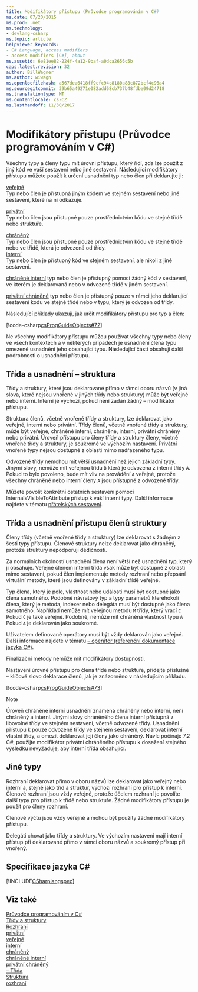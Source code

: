 ```yaml
---
title: Modifikátory přístupu (Průvodce programováním v C#)
ms.date: 07/20/2015
ms.prod: .net
ms.technology:
- devlang-csharp
ms.topic: article
helpviewer_keywords:
- C# Language, access modifiers
- access modifiers [C#], about
ms.assetid: 6e81ee82-224f-4a12-9baf-a0dca2656c5b
caps.latest.revision: 32
author: BillWagner
ms.author: wiwagn
ms.openlocfilehash: a567dea6418ff9cfc94c8180a88c872bcf4c96a4
ms.sourcegitcommit: 39b65a49271e082add68cb737b48fdbe09d24718
ms.translationtype: MT
ms.contentlocale: cs-CZ
ms.lasthandoff: 11/30/2017
---
```

# <a name="access-modifiers-c-programming-guide"></a>Modifikátory přístupu (Průvodce programováním v C#)
Všechny typy a členy typu mít úrovni přístupu, který řídí, zda lze použít z jiný kód ve vaší sestavení nebo jiné sestavení. Následující modifikátory přístupu můžete použít k určení usnadnění typ nebo člen při deklarujte ji:  
  
 [veřejné](../../../csharp/language-reference/keywords/public.md)  
 Typ nebo člen je přístupná jiným kódem ve stejném sestavení nebo jiné sestavení, které na ni odkazuje. 
  
 [privátní](../../../csharp/language-reference/keywords/private.md)  
 Typ nebo člen jsou přístupné pouze prostřednictvím kódu ve stejné třídě nebo struktuře.  
  
 [chráněný](../../../csharp/language-reference/keywords/protected.md)  
 Typ nebo člen jsou přístupné pouze prostřednictvím kódu ve stejné třídě nebo ve třídě, která je odvozená od třídy.  
 [interní](../../../csharp/language-reference/keywords/internal.md)  
 Typ nebo člen je přístupný kód ve stejném sestavení, ale nikoli z jiné sestavení.  
  
 [chráněné interní](../../../csharp/language-reference/keywords/protected-internal.md) typ nebo člen je přístupný pomocí žádný kód v sestavení, ve kterém je deklarovaná nebo v odvozené třídě v jiném sestavení. 

 [privátní chráněné](../../../csharp/language-reference/keywords/private-protected.md) typ nebo člen je přístupný pouze v rámci jeho deklarující sestavení kódu ve stejné třídě nebo v typu, který je odvozen od třídy.
  
 Následující příklady ukazují, jak určit modifikátory přístupu pro typ a člen:  
  
 [!code-csharp[csProgGuideObjects#72](../../../csharp/programming-guide/classes-and-structs/codesnippet/CSharp/access-modifiers_1.cs)]  
  
 Ne všechny modifikátory přístupu můžou používat všechny typy nebo členy ve všech kontextech a v některých případech je usnadnění člena typu omezené usnadnění jeho obsahující typu. Následující části obsahují další podrobnosti o usnadnění přístupu.  
  
## <a name="class-and-struct-accessibility"></a>Třída a usnadnění – struktura  
 Třídy a struktury, které jsou deklarované přímo v rámci oboru názvů (v jiná slova, které nejsou vnořené v jiných třídy nebo struktury) může být veřejné nebo interní. Interní je výchozí, pokud není zadán žádný – modifikátor přístupu.  
  
 Struktura členů, včetně vnořené třídy a struktury, lze deklarovat jako veřejné, interní nebo privátní. Třídy členů, včetně vnořené třídy a struktury, může být veřejné, chráněné interní, chráněné, interní, privátní chráněný nebo privátní. Úroveň přístupu pro členy třídy a struktury členy, včetně vnořené třídy a struktury, je soukromé ve výchozím nastavení. Privátní vnořené typy nejsou dostupné z oblasti mimo nadřazeného typu.  
  
 Odvozené třídy nemohou mít větší usnadnění než jejich základní typy. Jinými slovy, nemůže mít veřejnou třídu `B` která je odvozena z interní třídy `A`. Pokud to bylo povoleno, bude mít vliv na provádění `A` veřejné, protože všechny chráněné nebo interní členy `A` jsou přístupné z odvozené třídy.  
  
 Můžete povolit konkrétní ostatních sestavení pomocí InternalsVisibleToAttribute přístup k vaší interní typy. Další informace najdete v tématu [přátelských sestavení](http://msdn.microsoft.com/library/df0c70ea-2c2a-4bdc-9526-df951ad2d055).  
  
## <a name="class-and-struct-member-accessibility"></a>Třída a usnadnění přístupu členů struktury  
 Členy třídy (včetně vnořené třídy a struktury) lze deklarovat s žádným z šesti typy přístupu. Členové struktury nelze deklarovat jako chráněný, protože struktury nepodporují dědičnosti.  
  
 Za normálních okolností usnadnění člena není větší než usnadnění typ, který ji obsahuje. Veřejné členem interní třída však může být dostupné z oblasti mimo sestavení, pokud člen implementuje metody rozhraní nebo přepsání virtuální metody, které jsou definovány v základní třídě veřejné.  
  
 Typ člena, který je pole, vlastnost nebo události musí být dostupné jako člena samotného. Podobně návratový typ a typy parametrů kteréhokoli člena, který je metoda, indexer nebo delegáta musí být dostupné jako člena samotného. Například nemůže mít veřejnou metodu `M` třídy, který vrací `C` Pokud `C` je také veřejné. Podobně, nemůže mít chráněná vlastnost typu `A` Pokud `A` je deklarován jako soukromé.  
  
 Uživatelem definované operátory musí být vždy deklarován jako veřejné. Další informace najdete v tématu [– operátor (referenční dokumentace jazyka C#)](../../../csharp/language-reference/keywords/operator.md).  
  
 Finalizační metody nemůže mít modifikátory dostupnosti.  
  
 Nastavení úrovně přístupu pro člena třídě nebo struktuře, přidejte příslušné – klíčové slovo deklarace členů, jak je znázorněno v následujícím příkladu.  
  
 [!code-csharp[csProgGuideObjects#73](../../../csharp/programming-guide/classes-and-structs/codesnippet/CSharp/access-modifiers_2.cs)]  
  
> [!NOTE]
>  Úroveň chráněné interní usnadnění znamená chráněný nebo interní, není chráněný a interní. Jinými slovy chráněného člena interní přístupná z libovolné třídy ve stejném sestavení, včetně odvozené třídy. Usnadnění přístupu k pouze odvozené třídy ve stejném sestavení, deklarovat interní vlastní třídy, a omezit deklarovat její členy jako chráněný. Navíc počínaje 7.2 C#, použijte modifikátor privátní chráněného přístupu k dosažení stejného výsledku nevyžaduje, aby interní třída obsahující.  
  
## <a name="other-types"></a>Jiné typy  
 Rozhraní deklarovat přímo v oboru názvů lze deklarovat jako veřejný nebo interní a, stejně jako tříd a struktur, výchozí rozhraní pro přístup k interní. Členové rozhraní jsou vždy veřejné, protože účelem rozhraní je povolíte další typy pro přístup k třídě nebo struktuře. Žádné modifikátory přístupu je použít pro členy rozhraní.  
  
 Členové výčtu jsou vždy veřejné a mohou být použity žádné modifikátory přístupu.  
  
 Delegáti chovat jako třídy a struktury. Ve výchozím nastavení mají interní přístup při deklarované přímo v rámci oboru názvů a soukromý přístup při vnořený.  
  
## <a name="c-language-specification"></a>Specifikace jazyka C#  
 [!INCLUDE[CSharplangspec](~/includes/csharplangspec-md.md)]  
  
## <a name="see-also"></a>Viz také  
 [Průvodce programováním v C#](../../../csharp/programming-guide/index.md)  
 [Třídy a struktury](../../../csharp/programming-guide/classes-and-structs/index.md)  
 [Rozhraní](../../../csharp/programming-guide/interfaces/index.md)  
 [privátní](../../../csharp/language-reference/keywords/private.md)  
 [veřejné](../../../csharp/language-reference/keywords/public.md)  
 [interní](../../../csharp/language-reference/keywords/internal.md)  
 [chráněný](../../../csharp/language-reference/keywords/protected.md)  
 [chráněné interní](../../../csharp/language-reference/keywords/protected-internal.md)  
 [privátní chráněný](../../../csharp/language-reference/keywords/private-protected.md)  
 [– Třída](../../../csharp/language-reference/keywords/class.md)  
 [Struktura](../../../csharp/language-reference/keywords/struct.md)  
 [rozhraní](../../../csharp/language-reference/keywords/interface.md)
